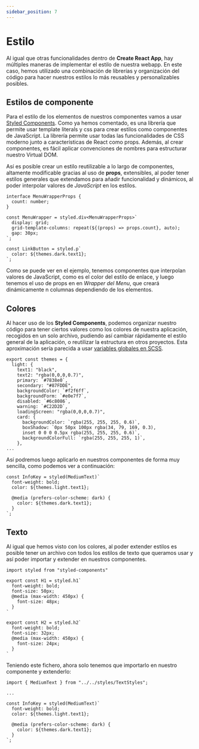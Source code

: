 ```yaml
---
sidebar_position: 7
---
```


# Estilo

Al igual que otras funcionalidades dentro de **Create React App**, hay múltiples maneras de implementar el estilo de nuestra webapp. En este caso, hemos utilizado una combinación de librerías y organización del código para hacer nuestros estilos lo más reusables y personalizables posibles.

## Estilos de componente

Para el estilo de los elementos de nuestros componentes vamos a usar [Styled Components](https://styled-components.com). Como ya hemos comentado, es una librería que permite usar template literals y css para crear estilos como componentes de JavaScript. La librería permite usar todas las funcionalidades de CSS moderno junto a características de React como props. Además, al crear componentes, es fácil aplicar convenciones de nombres para estructurar nuestro Virtual DOM.

Así es posible crear un estilo reutilizable a lo largo de componentes, altamente modificable gracias al uso de **props**, extensibles, al poder tener estilos generales que extendamos para añadir funcionalidad y dinámicos, al poder interpolar valores de *JavaScript* en los estilos.

```tsx title="src/components/layout/header.tsx"
interface MenuWrapperProps {
  count: number;
}

const MenuWrapper = styled.div<MenuWrapperProps>`
  display: grid;
  grid-template-columns: repeat(${(props) => props.count}, auto);
  gap: 30px;
`;

const LinkButton = styled.p`
  color: ${themes.dark.text1};
`;
```

Como se puede ver en el ejemplo, tenemos componentes que interpolan valores de JavaScript, como es el color del estilo de enlace, y luego tenemos el uso de props en en *Wrapper del Menu*, que creará dinámicamente n columnas dependiendo de los elementos.

## Colores

Al hacer uso de los **Styled Components**, podemos organizar nuestro código para tener ciertos valores como los colores de nuestra aplicación, recogidos en un solo archivo, pudiendo así cambiar rápidamente el estilo general de la aplicación, o reutilizar la estructura en otros proyectos. Esta aproximación sería parecida a usar [variables globales en SCSS](https://sass-lang.com/documentation/variables).

```tsx title="src/style/ColorStyles.tsx"
export const themes = {
  light: {
    text1: "black",
    text2: "rgba(0,0,0,0.7)",
    primary: `#7838e0`,
    secondary: "#87FDDE",
    backgroundColor: `#f2f6ff`,
    backgroundForm: `#e0e7f7`,
    disabled: `#6c8086`,
    warning: `#C22D2D`,
    loadingScreen: "rgba(0,0,0,0.7)",
    card: {
      backgroundColor: `rgba(255, 255, 255, 0.6)`,
      boxShadow: `0px 50px 100px rgba(34, 79, 169, 0.3),
      inset 0 0 0 0.5px rgba(255, 255, 255, 0.6)`,
      backgroundColorFull: `rgba(255, 255, 255, 1)`,
    },
...
```

Así podremos luego aplicarlo en nuestros componentes de forma muy sencilla, como podemos ver a continuación:

```tsx title="src/components/cards/AboutMeCardRow.tsx"
const InfoKey = styled(MediumText)`
  font-weight: bold;
  color: ${themes.light.text1};

  @media (prefers-color-scheme: dark) {
    color: ${themes.dark.text1};
  }
`;
```

## Texto

Al igual que hemos visto con los colores, al poder extender estilos es posible tener un archivo con todos los estilos de texto que queramos usar y así poder importar y extender en nuestros componentes.

```tsx title="src/styles/TextStyles.tsx"
import styled from "styled-components"

export const H1 = styled.h1`
  font-weight: bold;
  font-size: 50px;
  @media (max-width: 450px) {
    font-size: 48px;
  }
`

export const H2 = styled.h2`
  font-weight: bold;
  font-size: 32px;
  @media (max-width: 450px) {
    font-size: 24px;
  }
`
```

Teniendo este fichero, ahora solo tenemos que importarlo en nuestro componente y extenderlo:

```tsx title="src/components/cards/AboutMeCardRow.tsx"
import { MediumText } from "../../styles/TextStyles";

...

const InfoKey = styled(MediumText)`
  font-weight: bold;
  color: ${themes.light.text1};

  @media (prefers-color-scheme: dark) {
    color: ${themes.dark.text1};
  }
`;
```
